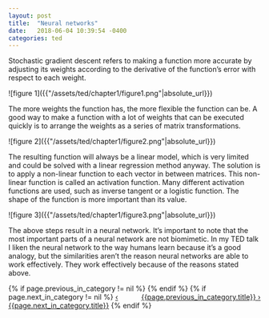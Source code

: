 ```yaml
---
layout: post
title:  "Neural networks"
date:   2018-06-04 10:39:54 -0400
categories: ted
---
```

<p>
Stochastic gradient descent refers to making a function more accurate by adjusting its weights according to the derivative of the function’s error with respect to each weight. 
</p>
![figure 1]({{"/assets/ted/chapter1/figure1.png"|absolute_url}})
<p>
The more weights the function has, the more flexible the function can be. A good way to make a function with a lot of weights that can be executed quickly is to arrange the weights as a series of matrix transformations. 
</p>
![figure 2]({{"/assets/ted/chapter1/figure2.png"|absolute_url}})
<p>
The resulting function will always be a linear model, which is very limited and could be solved with a linear regression method anyway. The solution is to apply a non-linear function to each vector in between matrices. This non-linear function is called an activation function. Many different activation functions are used, such as inverse tangent or a logistic function. The shape of the function is more important than its value.  
</p>
![figure 3]({{"/assets/ted/chapter1/figure3.png"|absolute_url}})
<p>
The above steps result in a neural network. It’s important to note that the most important parts of a neural network are not biomimetic. In my TED talk I liken the neural network to the way humans learn because it’s a good analogy, but the similarities aren’t the reason neural networks are able to work effectively. They work effectively because of the reasons stated above.
</p>


<div>
{% if page.previous_in_category != nil %}
<a href="{{page.previous_in_category.url}}" style="float:right;">{{page.previous_in_category.title}} &#8250;</a>
{% endif %}
{% if page.next_in_category != nil %}
<a href="{{page.next_in_category.url}}" class="float:left;">&#8249; {{page.next_in_category.title}}</a>
{% endif %}
</div>
